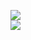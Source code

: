 [![](https://img.shields.io/badge/Made%20With-Github%20Spray-lightgrey.svg?style=for-the-badge&logo=github)](https://github.com/Annihil/github-spray#6638)  
[![](https://i.imgur.com/2DrTn0Z.gif)](https://github.com/Annihil/github-spray)